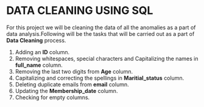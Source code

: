 # DATA CLEANING USING SQL

For this project we will be cleaning the data of all the anomalies as a part of data analysis.Following will be the tasks that will be carried out as a part of **Data Cleaning** process.

1. Adding an **ID** column.
2. Removing whitespaces, special characters and Capitalizing the names in **full_name** column.
3. Removing the last two digits from **Age** column.
4. Capitalizing and correcting the spellings in **Maritial_status** column.
5. Deleting duplicate emails from **email** column.
6. Updating the **Membership_date** column.
7. Checking for empty columns.
